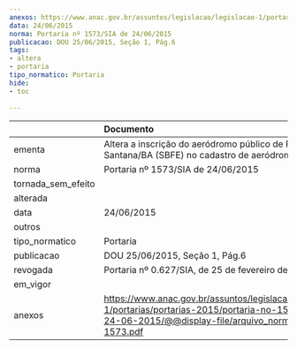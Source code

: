 ```yaml
---
anexos: https://www.anac.gov.br/assuntos/legislacao/legislacao-1/portarias/portarias-2015/portaria-no-1573-sia-de-24-06-2015/@@display-file/arquivo_norma/PA2015-1573.pdf
data: 24/06/2015
norma: Portaria nº 1573/SIA de 24/06/2015
publicacao: DOU 25/06/2015, Seção 1, Pág.6
tags:
- altera
- portaria
tipo_normatico: Portaria
hide: 
- toc 
 
---
```


|                    | Documento                                                                                                                                                         |
|:-------------------|:------------------------------------------------------------------------------------------------------------------------------------------------------------------|
| ementa             | Altera a inscrição do aeródromo público de Feira de Santana/BA (SBFE) no cadastro de aeródromos.                                                                  |
| norma              | Portaria nº 1573/SIA de 24/06/2015                                                                                                                                |
| tornada_sem_efeito |                                                                                                                                                                   |
| alterada           |                                                                                                                                                                   |
| data               | 24/06/2015                                                                                                                                                        |
| outros             |                                                                                                                                                                   |
| tipo_normatico     | Portaria                                                                                                                                                          |
| publicacao         | DOU 25/06/2015, Seção 1, Pág.6                                                                                                                                    |
| revogada           | Portaria nº 0.627/SIA, de 25 de fevereiro de 2019                                                                                                                 |
| em_vigor           |                                                                                                                                                                   |
| anexos             | https://www.anac.gov.br/assuntos/legislacao/legislacao-1/portarias/portarias-2015/portaria-no-1573-sia-de-24-06-2015/@@display-file/arquivo_norma/PA2015-1573.pdf |